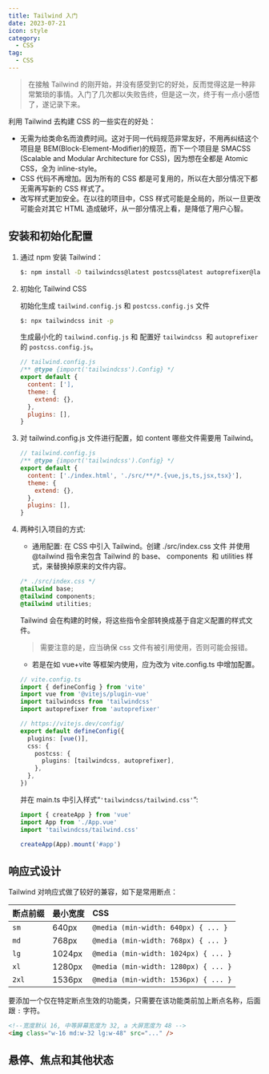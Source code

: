 ```yaml
---
title: Tailwind 入门
date: 2023-07-21
icon: style
category:
  - CSS
tag:
  - CSS
---
```


> 在接触 Tailwind 的刚开始，并没有感受到它的好处，反而觉得这是一种非常繁琐的事情。入门了几次都以失败告终，但是这一次，终于有一点小感悟了，遂记录下来。

利用 Tailwind 去构建 CSS 的一些实在的好处：

- 无需为给类命名而浪费时间。这对于同一代码规范非常友好，不用再纠结这个项目是 BEM(Block-Element-Modifier)的规范，而下一个项目是 SMACSS (Scalable and Modular Architecture for CSS)，因为想在全都是 Atomic CSS，全为 inline-style。
- CSS 代码不再增加。因为所有的 CSS 都是可复用的，所以在大部分情况下都无需再写新的 CSS 样式了。
- 改写样式更加安全。在以往的项目中，CSS 样式可能是全局的，所以一旦更改可能会对其它 HTML 造成破坏，从一部分情况上看，是降低了用户心智。

## 安装和初始化配置

1. 通过 npm 安装 Tailwind：

   ```bash
   $: npm install -D tailwindcss@latest postcss@latest autoprefixer@latest
   ```

2. 初始化 Tailwind CSS

   初始化生成 `tailwind.config.js` 和 `postcss.config.js` 文件

   ```bash
   $: npx tailwindcss init -p
   ```

   生成最小化的 `tailwind.config.js` 和 配置好 `tailwindcss` ​ 和 `​autoprefixer` 的 `postcss.config.js`。

   ```js
   // tailwind.config.js
   /** @type {import('tailwindcss').Config} */
   export default {
     content: ['],
     theme: {
       extend: {},
     },
     plugins: [],
   }
   ```

3. 对 tailwind.config.js 文件进行配置，如 content 哪些文件需要用 Tailwind。

   ```js
   // tailwind.config.js
   /** @type {import('tailwindcss').Config} */
   export default {
     content: ['./index.html', './src/**/*.{vue,js,ts,jsx,tsx}'],
     theme: {
       extend: {},
     },
     plugins: [],
   }
   ```

4. 两种引入项目的方式:

   - 通用配置: 在 CSS 中引入 Tailwind。创建 ​./src/index.css​ 文件 并使用 ​@tailwind​ 指令来包含 Tailwind 的 ​base​、 ​components ​ 和 ​utilities ​ 样式，来替换掉原来的文件内容。

   ```css
   /* ./src/index.css */
   @tailwind base;
   @tailwind components;
   @tailwind utilities;
   ```

   Tailwind 会在构建的时候，将这些指令全部转换成基于自定义配置的样式文件。

   > 需要注意的是，应当确保 css 文件有被引用使用，否则可能会报错。

   - 若是在如 vue+vite 等框架内使用，应为改为 vite.config.ts 中增加配置。

   ```ts
   // vite.config.ts
   import { defineConfig } from 'vite'
   import vue from '@vitejs/plugin-vue'
   import tailwindcss from 'tailwindcss'
   import autoprefixer from 'autoprefixer'

   // https://vitejs.dev/config/
   export default defineConfig({
     plugins: [vue()],
     css: {
       postcss: {
         plugins: [tailwindcss, autoprefixer],
       },
     },
   })
   ```

   并在 main.ts 中引入样式“`'tailwindcss/tailwind.css'`”:

   ```ts
   import { createApp } from 'vue'
   import App from './App.vue'
   import 'tailwindcss/tailwind.css'

   createApp(App).mount('#app')
   ```

## 响应式设计

Tailwind 对响应式做了较好的兼容，如下是常用断点：

| 断点前缀 | 最小宽度 | CSS                                  |
| :------- | :------- | :----------------------------------- |
| `sm`     | 640px    | `@media (min-width: 640px) { ... }`  |
| `md`     | 768px    | `@media (min-width: 768px) { ... }`  |
| `lg`     | 1024px   | `@media (min-width: 1024px) { ... }` |
| `xl`     | 1280px   | `@media (min-width: 1280px) { ... }` |
| `2xl`    | 1536px   | `@media (min-width: 1536px) { ... }` |

要添加一个仅在特定断点生效的功能类，只需要在该功能类前加上断点名称，后面跟 `:` 字符。

```html
<!--宽度默认 16, 中等屏幕宽度为 32, a 大屏宽度为 48 -->
<img class="w-16 md:w-32 lg:w-48" src="..." />
```

## 悬停、焦点和其他状态
